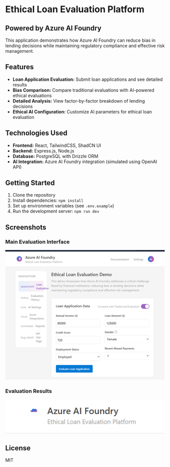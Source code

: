 # Ethical Loan Evaluation Platform

## Powered by Azure AI Foundry

This application demonstrates how Azure AI Foundry can reduce bias in lending decisions while maintaining regulatory compliance and effective risk management.

## Features

- **Loan Application Evaluation:** Submit loan applications and see detailed results
- **Bias Comparison:** Compare traditional evaluations with AI-powered ethical evaluations
- **Detailed Analysis:** View factor-by-factor breakdown of lending decisions
- **Ethical AI Configuration:** Customize AI parameters for ethical loan evaluation

## Technologies Used

- **Frontend:** React, TailwindCSS, ShadCN UI
- **Backend:** Express.js, Node.js
- **Database:** PostgreSQL with Drizzle ORM
- **AI Integration:** Azure AI Foundry integration (simulated using OpenAI API)

## Getting Started

1. Clone the repository
2. Install dependencies: `npm install`
3. Set up environment variables (see `.env.example`)
4. Run the development server: `npm run dev`

## Screenshots

### Main Evaluation Interface
![Loan Evaluation Interface](attached_assets/image_1744151410194.png)

### Evaluation Results
![Evaluation Results](attached_assets/image_1744148808815.png)

## License

MIT
